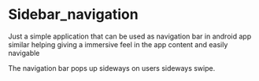 # Sidebar_navigation
Just a simple application that can be used as navigation bar in android app similar helping giving a immersive feel in the app content and easily navigable

The navigation bar pops up sideways on users sideways swipe.
